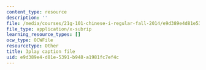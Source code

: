 ```yaml
---
content_type: resource
description: ''
file: /media/courses/21g-101-chinese-i-regular-fall-2014/e9d389e4d81e5391b948a1981fc7ef4c_hNUoYTJl3j4.vtt
file_type: application/x-subrip
learning_resource_types: []
ocw_type: OCWFile
resourcetype: Other
title: 3play caption file
uid: e9d389e4-d81e-5391-b948-a1981fc7ef4c
---
```

